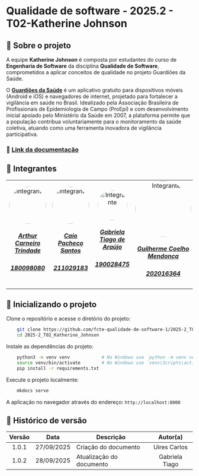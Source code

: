 # Qualidade de software - 2025.2 - T02-Katherine Johnson

## :scroll: Sobre o projeto

A equipe **Katherine Johnson** é composta por estudantes do curso de **Engenharia de Software** da disciplina **Qualidade de Software**, comprometidos a aplicar conceitos de qualidade no projeto Guardiões da Saúde.

O [**Guardiões da Saúde**](https://github.com/ProEpiDesenvolvimento) é um aplicativo gratuito para dispositivos móveis (Android e iOS) e navegadores de internet, projetado para fortalecer a vigilância em saúde no Brasil. Idealizado pela Associação Brasileira de Profissionais de Epidemiologia de Campo (ProEpi) e com desenvolvimento inicial apoiado pelo Ministério da Saúde em 2007, a plataforma permite que a população contribua voluntariamente para o monitoramento da saúde coletiva, atuando como uma ferramenta inovadora de vigilância participativa.

### :paperclip: [Link da documentação](https://fcte-qualidade-de-software-1.github.io/2025-2_T02_Katherine_Johnson/)

## :star2: Integrantes

<center>
<table style="margin-left: auto; margin-right: auto;">
    <tr>
        <td align="center">
            <a href="https://github.com/trindadea">
                <img style="border-radius: 50%; width: 100px; heigth: 100px" src="https://avatars.githubusercontent.com/u/116747171?v=4" alt="Integrante" />
                <h5 class="text-center">Arthur Carneiro Trindade</h5>
                <h5 class="text-center">180098080</h5>
            </a>
        </td>
        <td align="center">
            <a href="https://github.com/CaioPacheco">
                <img style="border-radius: 50%;  width: 100px; heigth: 100px" src="https://avatars.githubusercontent.com/u/90219652?v=4" alt="Integrante"/>
                <h5 class="text-center">Caio Pacheco Santos</h5>
                <h5 class="text-center">211029183</h5>
            </a>
        </td><td align="center">
            <a href="https://github.com/GabrielaTiago">
                <img style="border-radius: 50%;  width: 80px;heigth: 100px" src="https://avatars.githubusercontent.com/u/77814822?v=4" alt="Integrante"/>
                <h5 class="text-center">Gabriela Tiago de Araújo</h5>
                <h5 class="text-center">190028475</h5>
            </a>
        </td><td align="center">
            <a href="https://github.com/Guilermanoo">
                <img style="border-radius: 50%;  width: 150px;heigth: 100px" src="https://avatars.githubusercontent.com/u/98980548?v=4" alt="Integrante"/>
                <h5 class="text-center">Guilherme Coelho Mendonça</h5>
                <h5 class="text-center">202016364</h5>
            </a>
        </td><td align="center">
            <a href="https://github.com/MatheusHenrickSantos">
                <img style="border-radius: 50%;  width: 150px;heigth: 100px" src="https://avatars.githubusercontent.com/u/79066829?v=4" alt="Integrante"/>
                <h5 class="text-center">Matheus Henrick Dutra dos Santos</h5>
                <h5 class="text-center">190018101</h5>
            </a>
        </td><td align="center">
            <a href="https://github.com/uires2023">
                <img style="border-radius: 50%;  width: 150px;heigth: 100px" src="https://avatars.githubusercontent.com/u/88348553?v=4" alt="Integrante"/>
                <h5 class="text-center">Uires Carlos de Oliveira</h5>
                <h5 class="text-center">202043307</h5>
            </a>
        </td>
</table>
</center>

<!-- ## :bookmark_tabs: Documentação
-   [Documentação 1](linkDocumentacao1)
-   [Documentação 2](linkDocumentacao1)
-   [Documentação 3](linkDocumentacao1)
-   [Documentação 4](linkDocumentacao1)
-   [Documentação 5](linkDocumentacao1) -->

## :rocket: Inicializando o projeto

Clone o repositório e acesse o diretório do projeto:

```bash
    git clone https://github.com/fcte-qualidade-de-software-1/2025-2_T02_Katherine_Johnson.git
    cd 2025-2_T02_Katherine_Johnson
```

Instale as dependências do projeto:

```bash
    python3 -m venv venv            # No Windows use `python -m venv venv`
    source venv/bin/activate        # No Windows use `venv\Scripts\activate`
    pip install -r requirements.txt
```

Execute o projeto localmente:

```bash
    mkdocs serve
```

A aplicação no navegador através do endereço: `http://localhost:8000`

## :book: Histórico de versão

| Versão |    Data    | Descrição                |    Autor(a)    |
| :----: | :--------: | ------------------------ | :------------: |
| 1.0.1  | 27/09/2025 | Criação do documento     |  Uires Carlos  |
| 1.0.2  | 28/09/2025 | Atualização do documento | Gabriela Tiago |
